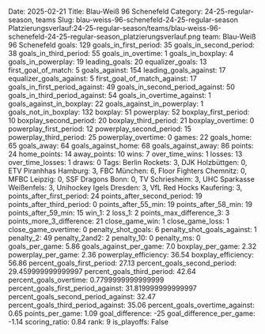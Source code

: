 Date: 2025-02-21
Title: Blau-Weiß 96 Schenefeld
Category: 24-25-regular-season, teams
Slug: blau-weiss-96-schenefeld-24-25-regular-season
Platzierungsverlauf:24-25-regular-season/teams/blau-weiss-96-schenefeld-24-25-regular-season_platzierungsverlauf.png
team: Blau-Weiß 96 Schenefeld
goals: 129
goals_in_first_period: 35
goals_in_second_period: 38
goals_in_third_period: 55
goals_in_overtime: 1
goals_in_boxplay: 4
goals_in_powerplay: 19
leading_goals: 20
equalizer_goals: 13
first_goal_of_match: 5
goals_against: 154
leading_goals_against: 17
equalizer_goals_against: 5
first_goal_of_match_against: 17
goals_in_first_period_against: 49
goals_in_second_period_against: 50
goals_in_third_period_against: 54
goals_in_overtime_against: 1
goals_against_in_boxplay: 22
goals_against_in_powerplay: 1
goals_not_in_boxplay: 132
boxplay: 51
powerplay: 52
boxplay_first_period: 10
boxplay_second_period: 20
boxplay_third_period: 21
boxplay_overtime: 0
powerplay_first_period: 12
powerplay_second_period: 15
powerplay_third_period: 25
powerplay_overtime: 0
games: 22
goals_home: 65
goals_away: 64
goals_against_home: 68
goals_against_away: 86
points: 24
home_points: 14
away_points: 10
wins: 7
over_time_wins: 1
losses: 13
over_time_losses: 1
draws: 0
Tags:  Berlin Rockets: 3,  DJK Holzbüttgen: 0,  ETV Piranhhas Hamburg: 3,  FBC München: 6,  Floor Fighters Chemnitz: 0,  MFBC Leipzig: 0,  SSF Dragons Bonn: 0,  TV Schriesheim: 3,  UHC Sparkasse Weißenfels: 3,  Unihockey Igels Dresden: 3,  VfL Red Hocks Kaufering: 3,
points_after_first_period: 24
points_after_second_period: 19
points_after_third_period: 0
points_after_55_min: 19
points_after_58_min: 19
points_after_59_min: 15
win_1: 2
loss_1: 2
points_max_difference_3: 3
points_more_3_difference: 21
close_game_win: 1
close_game_loss: 1
close_game_overtime: 0
penalty_shot_goals: 6
penalty_shot_goals_against: 1
penalty_2: 49
penalty_2and2: 2
penalty_10: 0
penalty_ms: 0
goals_per_game: 5.86
goals_against_per_game: 7.0
boxplay_per_game: 2.32
powerplay_per_game: 2.36
powerplay_efficiency: 36.54
boxplay_efficiency: 56.86
percent_goals_first_period: 27.13
percent_goals_second_period: 29.459999999999997
percent_goals_third_period: 42.64
percent_goals_overtime: 0.7799999999999999
percent_goals_first_period_against: 31.819999999999997
percent_goals_second_period_against: 32.47
percent_goals_third_period_against: 35.06
percent_goals_overtime_against: 0.65
points_per_game: 1.09
goal_difference: -25
goal_difference_per_game: -1.14
scoring_ratio: 0.84
rank: 9
is_playoffs: False
